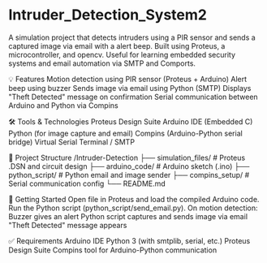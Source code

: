 # Intruder_Detection_System2
A simulation project that detects intruders using a PIR sensor and sends a captured image via email with a alert beep. Built using Proteus, a microcontroller, and opencv. Useful for learning embedded security systems and email automation via SMTP and Comports.

💡 Features
Motion detection using PIR sensor (Proteus + Arduino)
Alert beep using buzzer
Sends image via email using Python (SMTP)
Displays "Theft Detected" message on confirmation
Serial communication between Arduino and Python via Compins

🛠️ Tools & Technologies
Proteus Design Suite
Arduino IDE (Embedded C)
Python (for image capture and email)
Compins (Arduino-Python serial bridge)
Virtual Serial Terminal / SMTP

📁 Project Structure
/Intruder-Detection
├── simulation_files/      # Proteus .DSN and circuit design
├── arduino_code/          # Arduino sketch (.ino)
├── python_script/         # Python email and image sender
├── compins_setup/         # Serial communication config
└── README.md

🚀 Getting Started
Open file in Proteus and load the compiled Arduino code.
Run the Python script (python_script/send_email.py).
On motion detection:
Buzzer gives an alert
Python script captures and sends image via email
"Theft Detected" message appears

✅ Requirements
Arduino IDE
Python 3 (with smtplib, serial, etc.)
Proteus Design Suite
Compins tool for Arduino-Python communication


